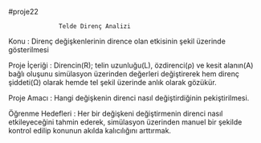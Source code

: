  #proje22
 
                  Telde Direnç Analizi 

Konu : Direnç değişkenlerinin dirence olan etkisinin şekil üzerinde gösterilmesi

Proje İçeriği : Direncin(R); telin uzunluğu(L), özdirenci(ρ) ve kesit alanın(A) 
bağlı oluşunu simülasyon üzerinden değerleri değiştirerek hem direnç şiddeti(Ω) olarak hemde tel şekil üzerinde anlık olarak gözükür.

Proje Amacı : Hangi değişkenin direnci nasıl değiştirdiğinin pekiştirilmesi.

Öğrenme Hedefleri : Her bir değişkeni değiştirmenin direnci nasıl etkileyeceğini tahmin ederek, simülasyon üzerinden manuel bir 
şekilde kontrol edilip konunun akılda kalıcılığını arttırmak.
